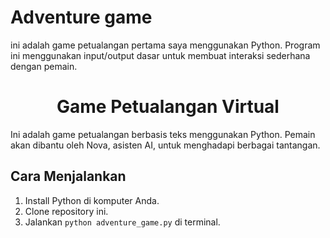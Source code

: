 # Adventure game
ini adalah game petualangan pertama saya menggunakan Python. Program ini menggunakan input/output dasar untuk membuat interaksi sederhana dengan pemain.

<h1 style="text-align:center;">Game Petualangan Virtual</h1>
Ini adalah game petualangan berbasis teks menggunakan Python. Pemain akan dibantu oleh Nova, asisten AI, untuk menghadapi berbagai tantangan.

## Cara Menjalankan
1. Install Python di komputer Anda.
2. Clone repository ini.
3. Jalankan `python adventure_game.py` di terminal.

